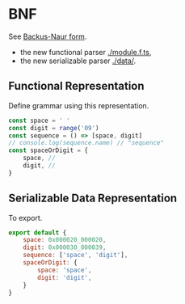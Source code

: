 # BNF

See [Backus-Naur form](https://en.wikipedia.org/wiki/Backus%E2%80%93Naur_form).

- the new functional parser [./module.f.ts](./module.f.ts),
- the new serializable parser [./data/](./data/).

## Functional Representation

Define grammar using this representation.

```ts
const space = ' '
const digit = range('09')
const sequence = () => [space, digit]
// console.log(sequence.name) // "sequence"
const spaceOrDigit = {
    space, //
    digit, //
}
```

## Serializable Data Representation

To export.

```js
export default {
    space: 0x000020_000020,
    digit: 0x000030_000039,
    sequence: ['space', 'digit'],
    spaceOrDigit: {
        space: 'space',
        digit: 'digit',
    }
}
```
